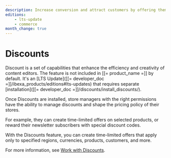 ```yaml
---
description: Increase conversion and attract customers by offering them products at discounted prices.
editions:
    - lts-update
    - commerce
month_change: true
---
```


# Discounts

Discount is a set of capabilities that enhance the efficiency and creativity of content editors.
The feature is not included in [[= product_name =]] by default.
It's an [LTS Update]([[= developer_doc =]]/ibexa_products/editions#lts-updates) that requires separate [installation]([[= developer_doc =]]/discounts/install_discounts/).

Once Discounts are installed, store managers with the right permissions have the ability to manage discounts and shape the pricing policy of their stores.

For example, they can create time-limited offers on selected products, or reward their newsletter subscribers with special discount codes.

With the Discounts feature, you can create time-limited offers that apply only to specified regions, currencies, products, customers, and more.

For more information, see [Work with Discounts](work_with_discounts.md).
